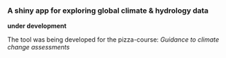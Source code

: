 ### A shiny app for exploring global climate & hydrology data 
**under development**

The tool was being developed for the pizza-course: *Guidance to climate change assessments*
